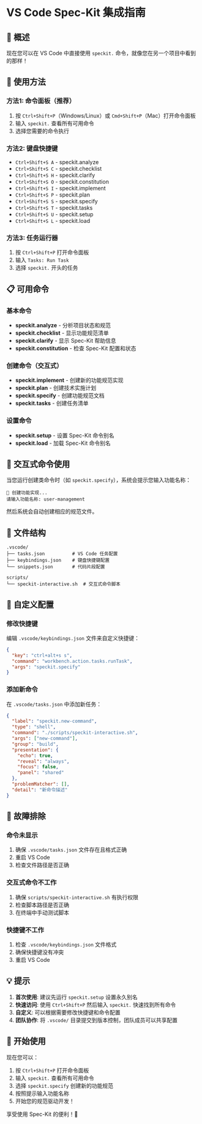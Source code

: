 # VS Code Spec-Kit 集成指南

## 🎯 概述

现在您可以在 VS Code 中直接使用 `speckit.` 命令，就像您在另一个项目中看到的那样！

## 🚀 使用方法

### 方法1: 命令面板（推荐）

1. 按 `Ctrl+Shift+P`（Windows/Linux）或 `Cmd+Shift+P`（Mac）打开命令面板
2. 输入 `speckit.` 查看所有可用命令
3. 选择您需要的命令执行

### 方法2: 键盘快捷键

- `Ctrl+Shift+S A` - speckit.analyze
- `Ctrl+Shift+S C` - speckit.checklist  
- `Ctrl+Shift+S H` - speckit.clarify
- `Ctrl+Shift+S O` - speckit.constitution
- `Ctrl+Shift+S I` - speckit.implement
- `Ctrl+Shift+S P` - speckit.plan
- `Ctrl+Shift+S S` - speckit.specify
- `Ctrl+Shift+S T` - speckit.tasks
- `Ctrl+Shift+S U` - speckit.setup
- `Ctrl+Shift+S L` - speckit.load

### 方法3: 任务运行器

1. 按 `Ctrl+Shift+P` 打开命令面板
2. 输入 `Tasks: Run Task`
3. 选择 `speckit.` 开头的任务

## 📋 可用命令

### 基本命令
- **speckit.analyze** - 分析项目状态和规范
- **speckit.checklist** - 显示功能规范清单
- **speckit.clarify** - 显示 Spec-Kit 帮助信息
- **speckit.constitution** - 检查 Spec-Kit 配置和状态

### 创建命令（交互式）
- **speckit.implement** - 创建新的功能规范实现
- **speckit.plan** - 创建技术实施计划
- **speckit.specify** - 创建功能规范文档
- **speckit.tasks** - 创建任务清单

### 设置命令
- **speckit.setup** - 设置 Spec-Kit 命令别名
- **speckit.load** - 加载 Spec-Kit 命令别名

## 🔧 交互式命令使用

当您运行创建类命令时（如 `speckit.specify`），系统会提示您输入功能名称：

```
🚀 创建功能实现...
请输入功能名称: user-management
```

然后系统会自动创建相应的规范文件。

## 📁 文件结构

```
.vscode/
├── tasks.json          # VS Code 任务配置
├── keybindings.json    # 键盘快捷键配置
└── snippets.json       # 代码片段配置

scripts/
└── speckit-interactive.sh  # 交互式命令脚本
```

## 🎨 自定义配置

### 修改快捷键

编辑 `.vscode/keybindings.json` 文件来自定义快捷键：

```json
{
  "key": "ctrl+alt+s s",
  "command": "workbench.action.tasks.runTask",
  "args": "speckit.specify"
}
```

### 添加新命令

在 `.vscode/tasks.json` 中添加新任务：

```json
{
  "label": "speckit.new-command",
  "type": "shell",
  "command": "./scripts/speckit-interactive.sh",
  "args": ["new-command"],
  "group": "build",
  "presentation": {
    "echo": true,
    "reveal": "always",
    "focus": false,
    "panel": "shared"
  },
  "problemMatcher": [],
  "detail": "新命令描述"
}
```

## 🐛 故障排除

### 命令未显示
1. 确保 `.vscode/tasks.json` 文件存在且格式正确
2. 重启 VS Code
3. 检查文件路径是否正确

### 交互式命令不工作
1. 确保 `scripts/speckit-interactive.sh` 有执行权限
2. 检查脚本路径是否正确
3. 在终端中手动测试脚本

### 快捷键不工作
1. 检查 `.vscode/keybindings.json` 文件格式
2. 确保快捷键没有冲突
3. 重启 VS Code

## 💡 提示

1. **首次使用**: 建议先运行 `speckit.setup` 设置永久别名
2. **快速访问**: 使用 `Ctrl+Shift+P` 然后输入 `speckit.` 快速找到所有命令
3. **自定义**: 可以根据需要修改快捷键和命令配置
4. **团队协作**: 将 `.vscode/` 目录提交到版本控制，团队成员可以共享配置

## 🎉 开始使用

现在您可以：

1. 按 `Ctrl+Shift+P` 打开命令面板
2. 输入 `speckit.` 查看所有可用命令
3. 选择 `speckit.specify` 创建新的功能规范
4. 按照提示输入功能名称
5. 开始您的规范驱动开发！

享受使用 Spec-Kit 的便利！🚀
